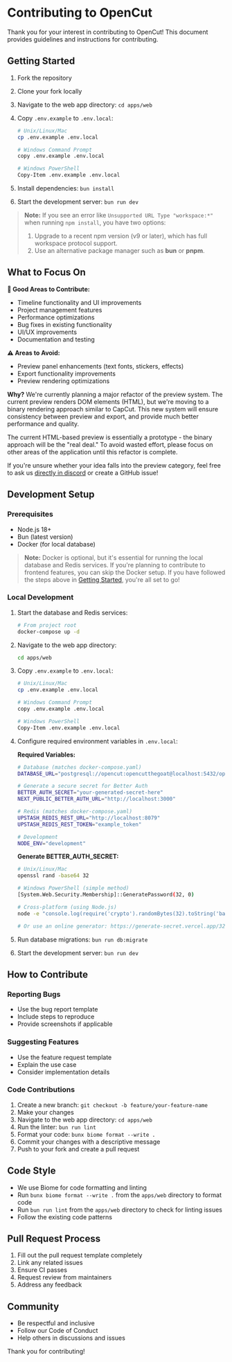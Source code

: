 # Contributing to OpenCut

Thank you for your interest in contributing to OpenCut! This document provides guidelines and instructions for contributing.

## Getting Started

1. Fork the repository
2. Clone your fork locally
3. Navigate to the web app directory: `cd apps/web`
4. Copy `.env.example` to `.env.local`:

   ```bash
   # Unix/Linux/Mac
   cp .env.example .env.local

   # Windows Command Prompt
   copy .env.example .env.local

   # Windows PowerShell
   Copy-Item .env.example .env.local
   ```

5. Install dependencies: `bun install`
6. Start the development server: `bun run dev`

> **Note:** If you see an error like `Unsupported URL Type "workspace:*"` when running `npm install`, you have two options:
>
> 1. Upgrade to a recent npm version (v9 or later), which has full workspace protocol support.
> 2. Use an alternative package manager such as **bun** or **pnpm**.

## What to Focus On

**🎯 Good Areas to Contribute:**

- Timeline functionality and UI improvements
- Project management features
- Performance optimizations
- Bug fixes in existing functionality
- UI/UX improvements
- Documentation and testing

**⚠️ Areas to Avoid:**

- Preview panel enhancements (text fonts, stickers, effects)
- Export functionality improvements
- Preview rendering optimizations

**Why?** We're currently planning a major refactor of the preview system. The current preview renders DOM elements (HTML), but we're moving to a binary rendering approach similar to CapCut. This new system will ensure consistency between preview and export, and provide much better performance and quality.

The current HTML-based preview is essentially a prototype - the binary approach will be the "real deal." To avoid wasted effort, please focus on other areas of the application until this refactor is complete.

If you're unsure whether your idea falls into the preview category, feel free to ask us [directly in discord](https://discord.gg/zmR9N35cjK) or create a GitHub issue!

## Development Setup

### Prerequisites

- Node.js 18+
- Bun (latest version)
- Docker (for local database)

> **Note:** Docker is optional, but it's essential for running the local database and Redis services. If you're planning to contribute to frontend features, you can skip the Docker setup. If you have followed the steps above in [Getting Started](#getting-started), you're all set to go!

### Local Development

1. Start the database and Redis services:

   ```bash
   # From project root
   docker-compose up -d
   ```

2. Navigate to the web app directory:

   ```bash
   cd apps/web
   ```

3. Copy `.env.example` to `.env.local`:

   ```bash
   # Unix/Linux/Mac
   cp .env.example .env.local

   # Windows Command Prompt
   copy .env.example .env.local

   # Windows PowerShell
   Copy-Item .env.example .env.local
   ```

4. Configure required environment variables in `.env.local`:

   **Required Variables:**

   ```bash
   # Database (matches docker-compose.yaml)
   DATABASE_URL="postgresql://opencut:opencutthegoat@localhost:5432/opencut"

   # Generate a secure secret for Better Auth
   BETTER_AUTH_SECRET="your-generated-secret-here"
   NEXT_PUBLIC_BETTER_AUTH_URL="http://localhost:3000"

   # Redis (matches docker-compose.yaml)
   UPSTASH_REDIS_REST_URL="http://localhost:8079"
   UPSTASH_REDIS_REST_TOKEN="example_token"

   # Development
   NODE_ENV="development"
   ```

   **Generate BETTER_AUTH_SECRET:**

   ```bash
   # Unix/Linux/Mac
   openssl rand -base64 32

   # Windows PowerShell (simple method)
   [System.Web.Security.Membership]::GeneratePassword(32, 0)

   # Cross-platform (using Node.js)
   node -e "console.log(require('crypto').randomBytes(32).toString('base64'))"

   # Or use an online generator: https://generate-secret.vercel.app/32
   ```

5. Run database migrations: `bun run db:migrate`
6. Start the development server: `bun run dev`

## How to Contribute

### Reporting Bugs

- Use the bug report template
- Include steps to reproduce
- Provide screenshots if applicable

### Suggesting Features

- Use the feature request template
- Explain the use case
- Consider implementation details

### Code Contributions

1. Create a new branch: `git checkout -b feature/your-feature-name`
2. Make your changes
3. Navigate to the web app directory: `cd apps/web`
4. Run the linter: `bun run lint`
5. Format your code: `bunx biome format --write .`
6. Commit your changes with a descriptive message
7. Push to your fork and create a pull request

## Code Style

- We use Biome for code formatting and linting
- Run `bunx biome format --write .` from the `apps/web` directory to format code
- Run `bun run lint` from the `apps/web` directory to check for linting issues
- Follow the existing code patterns

## Pull Request Process

1. Fill out the pull request template completely
2. Link any related issues
3. Ensure CI passes
4. Request review from maintainers
5. Address any feedback

## Community

- Be respectful and inclusive
- Follow our Code of Conduct
- Help others in discussions and issues

Thank you for contributing!
